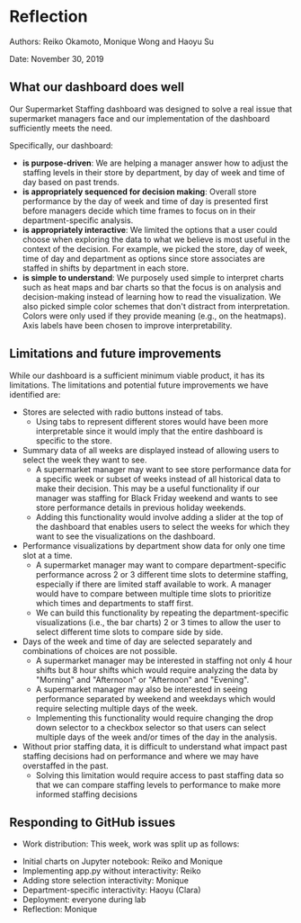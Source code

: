 # Reflection

Authors: Reiko Okamoto, Monique Wong and Haoyu Su

Date: November 30, 2019

## What our dashboard does well
Our Supermarket Staffing dashboard was designed to solve a real issue that supermarket managers face and our implementation of the dashboard sufficiently meets the need. 

Specifically, our dashboard:

* **is purpose-driven**: We are helping a manager answer how to adjust the staffing levels in their store by department, by day of week and time of day based on past trends.
* **is appropriately sequenced for decision making**: Overall store performance by the day of week and time of day is presented first before managers decide which time frames to focus on in their department-specific analysis. 
* **is appropriately interactive**: We limited the options that a user could choose when exploring the data to what we believe is most useful in the context of the decision. For example, we picked the store, day of week, time of day and department as options since store associates are staffed in shifts by department in each store.
* **is simple to understand**: We purposely used simple to interpret charts such as heat maps and bar charts so that the focus is on analysis and decision-making instead of learning how to read the visualization. We also picked simple color schemes that don't distract from interpretation. Colors were only used if they provide meaning (e.g., on the heatmaps). Axis labels have been chosen to improve interpretability.

## Limitations and future improvements
While our dashboard is a sufficient minimum viable product, it has its limitations. The limitations and potential future improvements we have identified are:

* Stores are selected with radio buttons instead of tabs.
  * Using tabs to represent different stores would have been more interpretable since it would imply that the entire dashboard is specific to the store. 
* Summary data of all weeks are displayed instead of allowing users to select the week they want to see.
  * A supermarket manager may want to see store performance data for a specific week or subset of weeks instead of all historical data to make their decision. This may be a useful functionality if our manager was staffing for Black Friday weekend and wants to see store performance details in previous holiday weekends.
  * Adding this functionality would involve adding a slider at the top of the dashboard that enables users to select the weeks for which they want to see the visualizations on the dashboard.
* Performance visualizations by department show data for only one time slot at a time.
  * A supermarket manager may want to compare department-specific performance across 2 or 3 different time slots to determine staffing, especially if there are limited staff available to work. A manager would have to compare between multiple time slots to prioritize which times and departments to staff first.
  * We can build this functionality by repeating the department-specific visualizations (i.e., the bar charts) 2 or 3 times to allow the user to select different time slots to compare side by side.
* Days of the week and time of day are selected separately and combinations of choices are not possible.
  * A supermarket manager may be interested in staffing not only 4 hour shifts but 8 hour shifts which would require analyzing the data by "Morning" and "Afternoon" or "Afternoon" and "Evening".
  * A supermarket manager may also be interested in seeing performance separated by weekend and weekdays which would require selecting multiple days of the week.
  * Implementing this functionality would require changing the drop down selector to a checkbox selector so that users can select multiple days of the week and/or times of the day in the analysis.
* Without prior staffing data, it is difficult to understand what impact past staffing decisions had on performance and where we may have overstaffed in the past.
  * Solving this limitation would require access to past staffing data so that we can compare staffing levels to performance to make more informed staffing decisions

## Responding to GitHub issues
* Work distribution: This week, work was split up as follows:
- Initial charts on Jupyter notebook: Reiko and Monique
- Implementing app.py without interactivity: Reiko
- Adding store selection interactivity: Monique
- Department-specific interactivity: Haoyu (Clara)
- Deployment: everyone during lab
- Reflection: Monique
